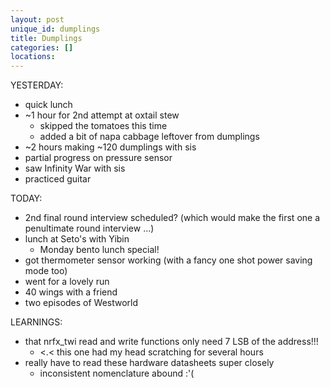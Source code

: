 ```yaml
---
layout: post
unique_id: dumplings
title: Dumplings
categories: []
locations: 
---
```


YESTERDAY:
* quick lunch
* ~1 hour for 2nd attempt at oxtail stew
  * skipped the tomatoes this time
  * added a bit of napa cabbage leftover from dumplings
* ~2 hours making ~120 dumplings with sis
* partial progress on pressure sensor
* saw Infinity War with sis
* practiced guitar

TODAY:
* 2nd final round interview scheduled? (which would make the first one a penultimate round interview ...)
* lunch at Seto's with Yibin
  * Monday bento lunch special!
* got thermometer sensor working (with a fancy one shot power saving mode too)
* went for a lovely run
* 40 wings with a friend
* two episodes of Westworld

LEARNINGS:
* that nrfx_twi read and write functions only need 7 LSB of the address!!!
  * <.< this one had my head scratching for several hours
* really have to read these hardware datasheets super closely
  * inconsistent nomenclature abound :'(
